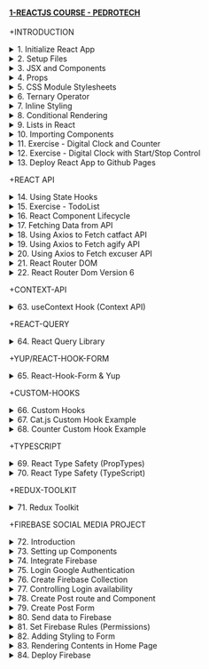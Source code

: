 #### [1-REACTJS COURSE - PEDROTECH](/courses/react/1.md)

+INTRODUCTION

<details>
  <summary>1. Initialize React App</summary>

# Initialize React App

<img width="958" alt="image" src="https://github.com/omeatai/My-Tutorials/assets/32337103/6f8f88e6-8db2-4f86-80f5-01b56246df87">
<img width="958" alt="image" src="https://github.com/omeatai/My-Tutorials/assets/32337103/031d0e5b-3e5c-4493-8da0-89b5ffbf5df3">
<img width="1305" alt="image" src="https://github.com/omeatai/My-Tutorials/assets/32337103/43a68d9f-5584-42f9-a4ce-557b9828bdef">

NPM Version:

```bash
npm -v
```

Node Version:

```bash
node -v
```

Install React App:

```bash
npx create-react-app .
npx create-react-app reactjs-course
npx create-react-app reactjs-course --template typescript
npx create-react-app reactjs-course --template redux
npx create-react-app reactjs-course --template redux-typescript
```

Run React App:

```bash
cd reactjs-course

yarn start
npm start
```

### NXT/reactjs-course/src/index.js:

```js
import React from "react";
import ReactDOM from "react-dom/client";
import "./index.css";
import App from "./App";
import reportWebVitals from "./reportWebVitals";

const root = ReactDOM.createRoot(document.getElementById("root"));
root.render(
  <React.StrictMode>
    <App />
  </React.StrictMode>
);

// If you want to start measuring performance in your app, pass a function
// to log results (for example: reportWebVitals(console.log))
// or send to an analytics endpoint. Learn more: https://bit.ly/CRA-vitals
reportWebVitals();
```

### NXT/reactjs-course/src/App.js:

```js
import logo from "./logo.svg";
import "./App.css";

function App() {
  return (
    <div className="App">
      <header className="App-header">
        <img src={logo} className="App-logo" alt="logo" />
        <p>
          Edit <code>src/App.js</code> and save to reload.
        </p>
        <a
          className="App-link"
          href="https://reactjs.org"
          target="_blank"
          rel="noopener noreferrer"
        >
          Learn React
        </a>
      </header>
    </div>
  );
}

export default App;
```

</details>

<details>
  <summary>2. Setup Files</summary>

# Setup Files

<img width="961" alt="image" src="https://github.com/omeatai/My-Tutorials/assets/32337103/f67aa509-d5ac-4f9b-905a-a9ccac2bfd0c">
<img width="961" alt="image" src="https://github.com/omeatai/My-Tutorials/assets/32337103/5654005a-5d53-4efb-99fe-7f24204ab530">
<img width="1306" alt="image" src="https://github.com/omeatai/My-Tutorials/assets/32337103/18240a58-3a81-4697-9e3b-6caed98aa9b8">

Index.js:

```Javascript
import React from 'react';
import ReactDOM from 'react-dom/client';
import App from './App';

const root = ReactDOM.createRoot(document.getElementById('root'));
root.render(
  <React.StrictMode>
    <App />
  </React.StrictMode>
);
```

App.js:

```Javascript
import './App.css';

function App() {
  return (
    <div className="App">
      <h1>Home</h1>
    </div>
  );
}

export default App;
```

</details>

<details>
  <summary>3. JSX and Components</summary>

# JSX and Components

<img width="962" alt="image" src="https://github.com/omeatai/My-Tutorials/assets/32337103/4d4f7bff-b582-4e47-af18-c3889c593d73">
<img width="962" alt="image" src="https://github.com/omeatai/My-Tutorials/assets/32337103/98fe735f-fa08-4157-a202-21a07ff15a65">
<img width="1307" alt="image" src="https://github.com/omeatai/My-Tutorials/assets/32337103/f383e2e4-4bd2-43fb-b838-215bbb67f3b5">

### NXT/reactjs-course/src/App.js:

```Javascript
import "./App.css";
import User from "./components/User";

function App() {
  return (
    <div className="App">
      <h1>Home</h1>
      <User />
      <User />
      <User />
    </div>
  );
}

export default App;
```

### NXT/reactjs-course/src/components/User.jsx:

```js
import React from "react";

export default function User() {
  return (
    <div>
      <h1>Pedro</h1>
      <h2>21</h2>
      <h2>pedro@pedro.com</h2>
    </div>
  );
}
```

</details>

<details>
  <summary>4. Props</summary>

# Props

<img width="960" alt="image" src="https://github.com/omeatai/My-Tutorials/assets/32337103/c29841ab-1afa-45dc-ab0f-652672357be8">
<img width="960" alt="image" src="https://github.com/omeatai/My-Tutorials/assets/32337103/dd01db7d-91e8-41cd-9ed0-264aaa94ebc8">
<img width="1307" alt="image" src="https://github.com/omeatai/My-Tutorials/assets/32337103/a535cf05-5c4c-48b3-b53e-5cab5eac66d8">

### NXT/reactjs-course/src/App.js:

```js
import "./App.css";
import Job from "./components/Job";

function App() {
  return (
    <div className="App">
      <Job salary={90000} position="Senior SDE" company="Amazon" />
      <Job salary={12000} position="Junior SDE" company="Google" />
      <Job salary={10000} position="Project Manager" company="Netflix" />
    </div>
  );
}

export default App;
```

### NXT/reactjs-course/src/components/Job.jsx:

```js
import React from "react";

export default function Job(props) {
  const { salary, position, company } = props;

  return (
    <div>
      <h2> {salary}</h2>
      <h2> {position}</h2>
      <h2> {company}</h2>
    </div>
  );
}
```

</details>

<details>
  <summary>5. CSS Module Stylesheets</summary>

# CSS Module Stylesheets

<img width="960" alt="image" src="https://github.com/omeatai/My-Tutorials/assets/32337103/99b574aa-5d46-4bef-863b-94824726330c">
<img width="960" alt="image" src="https://github.com/omeatai/My-Tutorials/assets/32337103/446d9983-a307-4b6d-9c06-1787becbe2bd">
<img width="1306" alt="image" src="https://github.com/omeatai/My-Tutorials/assets/32337103/da669038-b788-4ac8-81a1-044e25a99620">

### NXT/reactjs-course/src/App.module.css:

```css
.App {
  text-align: center;
}

.name {
  color: red;
}
```

### NXT/reactjs-course/src/App.js:

```js
import styles from "./App.module.css";

function App() {
  return (
    <div className={styles.App}>
      <h1 className={styles.name}> Pedro </h1>
    </div>
  );
}

export default App;
```

</details>

<details>
  <summary>6. Ternary Operator</summary>

# Ternary Operator

<img width="960" alt="image" src="https://github.com/omeatai/My-Tutorials/assets/32337103/6679ed24-0f30-4e27-8344-02275baf8988">
<img width="1306" alt="image" src="https://github.com/omeatai/My-Tutorials/assets/32337103/5dbc12a4-31b2-4f98-9d7c-314fa01aedca">

### NXT/reactjs-course/src/App.js:

```js
import "./App.css";

// const age = 19;

// if(age >= 18) {
//   console.log("IS OVER AGE");
//   } else {
//   console.log("IS UNDER AGE");
// }

// age >= 18 ? console.log("IS OVER AGE") : console.log("IS UNDER AGE");

function App() {
  const age = 19;

  return (
    <div className="App">
      {age >= 18 ? <h1> OVER AGE</h1> : <h1> UNDER AGE</h1>}
    </div>
  );
}

export default App;
```

</details>

<details>
  <summary>7. Inline Styling</summary>

# Inline Styling

<img width="960" alt="image" src="https://github.com/omeatai/My-Tutorials/assets/32337103/6d53384a-1e86-45e7-bb3d-bebfd9411cbb">
<img width="1307" alt="image" src="https://github.com/omeatai/My-Tutorials/assets/32337103/2b432998-1b4a-4085-bef2-c6d7b6fefa43">

### NXT/reactjs-course/src/App.js:

```Javascript
import "./App.css";

function App() {
  const age = 19;
  const isGreen = true;

  return (
    <div className="App">
      {age >= 18 ? <h1> OVER AGE</h1> : <h1> UNDER AGE</h1>}
      <h2 style={{ color: "red", backgroundColor: "black" }}>COLOR 1</h2>
      <h2
        style={{ color: isGreen ? "green" : "red", backgroundColor: "black" }}
      >
        COLOR 2
      </h2>
    </div>
  );
}
export default App;
```

</details>

<details>
  <summary>8. Conditional Rendering</summary>

# Conditional Rendering

<img width="962" alt="image" src="https://github.com/omeatai/My-Tutorials/assets/32337103/309227b2-f59a-47dc-8d95-06d9429c53d6">

![image](https://github.com/omeatai/My-Tutorials/assets/32337103/2c56f89a-f9ce-4310-ad11-05a544facf4d)

### NXT/reactjs-course/src/App.js:

```js
import "./App.css";

function App() {
  const age = 19;
  const isActive = true;

  return (
    <div className="App">
      {age >= 18 ? <h1> OVER AGE</h1> : <h1> UNDER AGE</h1>}
      {isActive &&  <button>Continue Registration</button>}
    </div>
  );
}

export default App;
```

</details>

<details>
  <summary>9. Lists in React</summary>

# Lists in React

<img width="962" alt="image" src="https://github.com/omeatai/My-Tutorials/assets/32337103/165dc6a1-95af-4e24-8f08-19c5f103b6ed">

![image](https://github.com/omeatai/My-Tutorials/assets/32337103/ae6af9ef-340a-4799-abb5-d6a4585ce2c6)
  
### NXT/reactjs-course/src/App.js:

```Javascript
import "./App.css";

function App() {
  const planets = [
    { name: "Mars", isGasPlanet: false },
    { name: "Earth", isGasPlanet: false },
    { name: "Jupiter", isGasPlanet: true },
    { name: "Venus", isGasPlanet: false },
    { name: "Neptune", isGasPlanet: true },
    { name: "Uranus", isGasPlanet: true },
  ];

  return (
    <div className="App">
      <h2>Not Gas Planets:</h2>
      {planets.map(
        (planet, key, arr) => !planet.isGasPlanet && <h1 key={key}> {planet.name} </h1>
      )}
    </div>
  );
}

export default App;
```

</details>

<details>
  <summary>10. Importing Components</summary>

# Importing Components

<img width="962" alt="image" src="https://github.com/omeatai/My-Tutorials/assets/32337103/5ab5ce6a-d05c-4ead-93ef-281f4064b51e">
<img width="962" alt="image" src="https://github.com/omeatai/My-Tutorials/assets/32337103/0c8f63be-b837-4dbf-9fc1-9aa6a63c12e6">

![image](https://github.com/omeatai/My-Tutorials/assets/32337103/3cefa0e9-08a8-48a5-9fb2-a79c11b0769b)

### NXT/reactjs-course/src/App.js:

```Javascript
import "./App.css";
import User from "./components/User";

function App() {
  const users = [
    { name: "Pedro", age: 21 },
    { name: "Jake", age: 25 },
    { name: "Jessica", age: 45 },
  ];

  return (
    <div className="App">
      {users.map((user, key, arr) => {
        return <User name={user.name} age={user.age} />;
      })}
    </div>
  );
}

export default App;
```

### NXT/reactjs-course/src/components/User.jsx:

```Javascript
import React from "react";

export default function User(props) {
  return (
    <div>
      <h2>
        {props.name} - {props.age}
      </h2>
    </div>
  );
}
```

</details>

<details>
  <summary>11. Exercise - Digital Clock and Counter</summary>

# Exercise - Digital Clock and Counter

<img width="962" alt="image" src="https://github.com/omeatai/My-Tutorials/assets/32337103/24f6fa74-c66a-4356-a1e9-e48c59f369d9">

![image](https://github.com/omeatai/My-Tutorials/assets/32337103/1bef88ca-1eec-4f0c-9ba3-7e73aab25aec)

###NXT/reactjs-course/src/App.js:

```Javascript
import "./App.css";
import {useState} from 'react';

function App() {
    const [age, setAge] = useState(0);
    const [time, setTime] = useState('00:00:00 AM');

    setInterval(() => {
      const date = new Date();
      setTime(date.toLocaleTimeString("en-us"));
    }, 1000);

    return (
      <div className="App">
        <h1>Age: {age}</h1>
        <h1 style={{color: "grey"}}>Time: {time}</h1>
        <button onClick={() => setAge(age => age + 1)}>Increase</button>
        <button onClick={() => setAge(age => age - 1)}>Decrease</button>
      </div>
    );
}

export default App;
```

</details>

<details>
  <summary>12. Exercise - Digital Clock with Start/Stop Control </summary>

# Exercise - Digital Clock with Start/Stop Control

<img width="962" alt="image" src="https://github.com/omeatai/My-Tutorials/assets/32337103/e30c01b4-a2ee-4b42-acb7-70c4fd296a00">

![image](https://github.com/omeatai/My-Tutorials/assets/32337103/877dbbb4-2c56-4205-b63f-51b7af43c128)

### NXT/reactjs-course/src/App.js:

```js
import "./App.css";
import { useState, useEffect} from 'react';

function App() {

    const [time, setTime] = useState('00:00:00 AM');
    const [isON, setIsON] = useState(true);

    useEffect(() => {
      if(isON) {
        const interval = setInterval(myTimer, 1000);
        return () => clearInterval(interval);
      }
    }, [isON])

    function myTimer() {
        const date = new Date();
        setTime(date.toLocaleTimeString('en-US'));
    }

    const handleStop = () => {
      console.log('Stopping...');
      setIsON(false);
    }

    const handleStart = () => {
      console.log('Starting...');
      setIsON(true);
    }

    const myStyle = {
      padding: '10px 20px',
      marginRight: '10px',
    }

    return (
      <div className="App">
        <h1>My Digital Clock</h1>
        <h2 style={{fontSize: "3rem", color: "gray"}}>{time}</h2>
        <button onClick={handleStart} style={myStyle }>Start</button>
        <button onClick={handleStop} style={myStyle }>Stop</button>
      </div>
    );
}

export default App;
```

</details>

<details>
  <summary>13. Deploy React App to Github Pages</summary>

# Deploy React App to Github Pages

# Create a new repository on the command line:

```bash
echo "# my-project" >> README.md
git init
git add .
# git add README.md
git commit -m "first commit"
git branch -M main
git remote add origin https://github.com/machadop1487/my-project.git
git push -u origin main
```

# Push an existing repository from the command line:

```bash
git remote add origin https://github.com/machadop1487/my-project.git
git branch -M main
git push -u origin main
```

# Use Access Token to connect to Github -
### Generate a personal access token. This can be done in the application settings of your GitHub account.

```bash
git remote -v
git remote remove origin
git remote add origin https://<your-username>:<token>@github.com/<username>/<repo-name>.git
```

# Install dependencies:

```bash
npm install gh-pages --save-dev

yarn add -D gh-pages
```

# Set homepage in package.json:

```bash
"homepage": "http://<username>.github.io/<repo-name>/"
"homepage": "http://machadop1487.github.io/my-project/"
```

```json
{
  "homepage": "http://omeatai.github.io/Digital-Clock-Project/",
  "name": "digital-clock-project",
  "version": "0.1.0",
  "private": true
}
```

# Add Scripts to package.json:

```bash
"predeploy": "npm run build",
"deploy": "gh-pages -d build",
```

```json
{
  "homepage": "http://omeatai.github.io/Digital-Clock-Project/",
  "name": "digital-clock-project",
  "version": "0.1.0",
  "private": true,
  "dependencies": {
    "@testing-library/jest-dom": "^5.16.5",
    "@testing-library/react": "^13.4.0",
    "@testing-library/user-event": "^13.5.0",
    "react": "^18.2.0",
    "react-dom": "^18.2.0",
    "react-scripts": "5.0.1",
    "web-vitals": "^2.1.4"
  },
  "scripts": {
    "start": "react-scripts start",
    "predeploy": "npm run build",
    "deploy": "gh-pages -d build",
    "build": "react-scripts build",
    "test": "react-scripts test",
    "eject": "react-scripts eject"
  }
}
```

# Make Commit:

```bash
git add .
git commit -m "Deploy to Github Pages"
git push -u origin main

# git push origin main
# git push
```

# Deploy github pages branch:

```bash
npm run deploy
```

```bash
Settings -> Pages -> Source -> Branch (gh-pages) -> /(root) folder
```

```bash
Click on the publish link to see the app.
```

</details>

+REACT API

<details>
  <summary>14. Using State Hooks</summary>

# Using State Hooks

<img width="962" alt="image" src="https://github.com/omeatai/My-Tutorials/assets/32337103/b2aba2fc-935c-4032-9139-4a82ea6b9aec">

![image](https://github.com/omeatai/My-Tutorials/assets/32337103/d4bc06df-028f-46f1-aab1-13a61df7a3fd)

### NXT/reactjs-course/src/App.js:

```js
import "./App.css";
import { useState } from "react";

function App() {
  const [count, setCount] = useState(0);

  const increase = () => {
    setCount((count) => count + 1);
  };
  const decrease = () => {
    setCount((count) => count - 1);
  };
  const setToZero = () => {
    setCount(0);
  };

  return (
    <div className="App">
      <div>
        <button onClick={increase}>Increase</button>
      </div>
      <div>
        <button onClick={decrease}>Decrease</button>
      </div>
      <div>
        <button onClick={setToZero}>Set to Zero</button>
      </div>
      <div>{count}</div>
    </div>
  );
}

export default App;
```

</details>

<details>
  <summary>15. Exercise - TodoList </summary>

# Exercise - TodoList

<img width="992" alt="image" src="https://github.com/omeatai/My-Tutorials/assets/32337103/9f533536-7862-4184-8851-7722acffdd6a">
<img width="992" alt="image" src="https://github.com/omeatai/My-Tutorials/assets/32337103/ee5a8418-f029-4673-8376-2ca1f77543dd">
<img width="1303" alt="image" src="https://github.com/omeatai/My-Tutorials/assets/32337103/3693f27b-a0c5-4381-bad9-b674a090c7f6">

### NXT/reactjs-course/src/App.js:

```js
import "./App.css";
import { useState } from "react";
import Task from "./components/Task";

function App() {
  const [todoList, setTodoList] = useState([]);
  const [newTask, setNewTask] = useState("");

  const handleChange = (event) => {
    setNewTask(event.target.value);
  };

  const addTask = () => {
    const task = {
      id: todoList.length === 0 ? 1 : todoList[todoList.length - 1].id + 1,
      taskName: newTask,
      completed: false,
      pending: false,
    };
    setTodoList(task.taskName !== "" ? [...todoList, task] : todoList);
  };

  const deleteTask = (id) => {
    setTodoList(todoList.filter((task) => task.id !== id));
  };

  const completeTask = (id) => {
    setTodoList(
      todoList.map((task) => {
        if (task.id === id) {
          return { ...task, completed: true, pending: false };
        } else {
          return task;
        }
      })
    );
  };

  const pendingTask = (id) => {
    setTodoList(
      todoList.map((task) => {
        if (task.id === id) {
          return { ...task, completed: false, pending: true };
        } else {
          return task;
        }
      })
    );
  };

  return (
    <div className="App">
      <div className="addTask">
        <input onChange={handleChange} />
        <button onClick={addTask}> Add Task</button>
      </div>
      <div className="list">
        {todoList.map((task) => {
          return (
            <Task
              key={task.id}
              taskName={task.taskName}
              id={task.id}
              completed={task.completed}
              pending={task.pending}
              deleteTask={deleteTask}
              completeTask={completeTask}
              pendingTask={pendingTask}
            />
          );
        })}
      </div>
    </div>
  );
}

export default App;
```

### NXT/reactjs-course/src/components/Task.jsx:

```js
import React from "react";

export default function Task(props) {
  return (
    <div
      className="task"
      style={{
        backgroundColor: props.completed
          ? "green"
          : props.pending
          ? "red"
          : "white",
      }}
    >
      <h1>{props.taskName}</h1>
      <button onClick={() => props.completeTask(props.id)}> Complete </button>
      <button onClick={() => props.pendingTask(props.id)}> Pending </button>
      <button onClick={() => props.deleteTask(props.id)}> X </button>
    </div>
  );
}
```

</details>

<details>
  <summary>16. React Component Lifecycle</summary>

# React Component Lifecycle

<img width="992" alt="image" src="https://github.com/omeatai/My-Tutorials/assets/32337103/a4c04199-4965-4385-b4dd-2a85e6dd33e7">
<img width="992" alt="image" src="https://github.com/omeatai/My-Tutorials/assets/32337103/5e064ee2-456a-4702-a3c9-16cdf9676734">

![image](https://github.com/omeatai/My-Tutorials/assets/32337103/a7603144-6860-4bcb-a0d7-d6bef31b2e2f)

```bash
- mounting
- updating
- unmounting
```

### NXT/reactjs-course/src/App.js:

```Javascript
import "./App.css";
import { useState } from "react";
import { Text } from "./Text";

function App() {
  const [showText, setShowText] = useState(false);

  return (
    <div className="App">
      <button
        onClick={() => {
          setShowText(!showText);
        }}
      >
        Show Text
      </button>

      {showText && <Text />}
    </div>
  );
}

export default App;
```

### NXT/reactjs-course/src/components/Text.jsx:

```Javascript
import React from "react";
import { useState, useEffect } from "react";

export const Text = () => {
  const [text, setText] = useState("");

  useEffect(() => {
    console.log("COMPONENT MOUNTED");

    return () => {
      console.log("COMPONENT UNMOUNTED");
    };
  }, []);

  return (
    <div>
      <input
        onChange={(event) => {
          setText(event.target.value);
        }}
      />

      <h1> {text}</h1>
    </div>
  );
};
```

</details>

<details>
  <summary>17. Fetching Data from API</summary>

# Fetching Data from API  

<img width="992" alt="image" src="https://github.com/omeatai/My-Tutorials/assets/32337103/ad337952-9f97-4a3c-9b15-f47760676a83">

![image](https://github.com/omeatai/My-Tutorials/assets/32337103/34d57def-d67b-49df-a977-8dc4728af3d6)

### NXT/reactjs-course/src/App.js:

```Javascript
import "./App.css";
import { useEffect, useState } from "react";

function App() {

  const [fact, setFact] = useState("");

  useEffect(() => {
    handleNewFact();
  }, []);

  const handleNewFact = () => {
    fetch("https://catfact.ninja/fact")
      .then((res) => res.json())
      .then((data) => {
        console.log(data);
        setFact(data.fact);
      });
  };

  return (
    <div className="App">
      <button onClick={handleNewFact}>Generate Cat Fact</button>
      <p>{fact}</p>
    </div>
  );
}

export default App;
```

</details>

<details>
  <summary>18. Using Axios to Fetch catfact API</summary>

# Using Axios to Fetch catfact API

<img width="992" alt="image" src="https://github.com/omeatai/My-Tutorials/assets/32337103/ae18551d-03fc-4529-82ef-7f88d9518545">

![image](https://github.com/omeatai/My-Tutorials/assets/32337103/00987b19-0fe4-4571-9daf-875319c68ccf)

# Install Axios:

```bash
yarn add axios
npm install axios
```

### NXT/reactjs-course/src/App.js:

```js
import "./App.css";
import { useEffect, useState } from "react";
import Axios from "axios";

function App() {
  const [fact, setFact] = useState("");

  useEffect(() => {
    handleNewFact();
  }, []);

  const handleNewFact = () => {
    Axios.get("https://catfact.ninja/fact")
      .then((res) => {
        setFact(res.data.fact);
        console.log(res.data.fact);
      })
      .catch((err) => {
        console.log(err);
      });
  };

  return (
    <div className="App">
      <button onClick={handleNewFact}>Generate Cat Fact</button>
      <p>{fact}</p>
    </div>
  );
}

export default App;
```

</details>

<details>
  <summary>19. Using Axios to Fetch agify API</summary>

# Using Axios to Fetch agify API

### NXT/reactjs-course/src/App.js:

With https://api.agify.io?name= 

```js
import "./App.css";
import { useState } from "react";
import Axios from "axios";

function App() {
  const [person, setPerson] = useState({name: "", age: ""});
  const [show, setShow] = useState(false);

  const fetchData = () => {
    if(person?.name){
      Axios.get(`https://api.agify.io?name=${person?.name}`)
      .then((res) => {
        setPerson(res.data);
        console.log(res.data);
        setShow(true);
      })
      .catch((err) => {
        console.log(err);
      });
    }

  };

  const handleChange = (e) => {
    setPerson({ ...person, name: e.target.value });
    setShow(false);
  };

  return (
    <div className="App">
      <br/>
      <input onChange={handleChange} type="text" placeholder="Charles..." value={person?.name} />
      <br/>
      <button onClick={fetchData}>Generate Age</button>
      <p>{person?.name || "Charles"} is {show ? person?.age : "___"} years old.</p>
    </div>
  );
}

export default App;
```

</details>

<details>
  <summary>20. Using Axios to Fetch excuser API</summary>

# Using Axios to Fetch excuser API

<img width="992" alt="image" src="https://github.com/omeatai/My-Tutorials/assets/32337103/c924ef4c-78eb-4bfa-bb59-deb8d6ae7c2d">

![image](https://github.com/omeatai/My-Tutorials/assets/32337103/6bf267e6-4de6-4597-9f0a-54ee55f8d2df)

### NXT/reactjs-course/src/App.js:

With https://excuser-three.vercel.app/v1/excuse

```js
import "./App.css";
import Axios from "axios";
import { useState } from "react";

function App() {
  const [generatedExcuse, setGeneratedExcuse] = useState("");

  const fetchExcuse = (excuse) => {
    Axios.get(`https://excuser-three.vercel.app/v1/excuse/${excuse}`).then(
      (res) => {
        setGeneratedExcuse(res.data[0].excuse);
      }
    );
  };

  return (
    <div className="App">
      <h1> Generate An Excuse </h1>
      <button onClick={() => fetchExcuse("party")}> Party</button>
      <button onClick={() => fetchExcuse("family")}> Family</button>
      <button onClick={() => fetchExcuse("office")}> Office </button>

      <p> {generatedExcuse} </p>
    </div>
  );
}

export default App;
```

</details>

<details>
  <summary>21. React Router DOM</summary>

# React Router DOM

<img width="992" alt="image" src="https://github.com/omeatai/My-Tutorials/assets/32337103/188bd9ed-0948-491a-8acb-4100a0c2943b">
<img width="992" alt="image" src="https://github.com/omeatai/My-Tutorials/assets/32337103/4722da27-8776-4776-9094-137dc6510f99">
<img width="992" alt="image" src="https://github.com/omeatai/My-Tutorials/assets/32337103/c7dd42be-c1b4-4279-b424-9eb242b4bc5e">
<img width="992" alt="image" src="https://github.com/omeatai/My-Tutorials/assets/32337103/f0efd9e9-39d9-45a0-9fcd-9d52f50a4d9e">
<img width="992" alt="image" src="https://github.com/omeatai/My-Tutorials/assets/32337103/431aae6d-f1d9-4e3b-95aa-c1c3b63e9325">

![image](https://github.com/omeatai/My-Tutorials/assets/32337103/92d23736-2a86-4f7d-9ad8-9da62f20e0fb)

# Install React Router DOM

```bash
yarn add react-router-dom
npm install react-router-dom
```

### NXT/reactjs-course/src/App.js:

```Javascript
import "./App.css";
import { BrowserRouter as Router, Routes, Route } from "react-router-dom";
import { Home } from "./components/Home";
import { Menu } from "./components/Menu";
import { Contact } from "./components/Contact";
import { Navbar } from "./components/Navbar";

function App() {
  return (
    <div className="App">
      <Router>
        <Navbar />
        <Routes>
          <Route path="/" element={<Home />} />
          <Route path="/menu" element={<Menu />} />
          <Route path="/contact" element={<Contact />} />
          <Route path="*" element={<h1> PAGE NOT FOUND</h1>} />
        </Routes>
      </Router>
    </div>
  );
}

export default App;
```

### NXT/reactjs-course/src/components/Navbar.jsx:

```js
import { Link } from "react-router-dom";

export const Navbar = () => {
  return (
    <div>
      <Link to="/"> Home </Link>
      <Link to="/menu"> Menu </Link>
      <Link to="/contact"> Contact </Link>
    </div>
  );
};
```

### NXT/reactjs-course/src/components/Home.jsx:

```Javascript
export const Home = () => {
    return <h1> THIS IS THE HOME PAGE</h1>;
  };
```

### NXT/reactjs-course/src/components/Menu.jsx:

```Javascript
export const Menu = () => {
    return <h1> THIS IS THE MENU PAGE</h1>;
  };
```

### NXT/reactjs-course/src/components/Contact.jsx:

```Javascript
export const Contact = () => {
    return <h1> THIS IS THE CONTACT PAGE</h1>;
  };
```

</details>

<details>
  <summary>22. React Router Dom Version 6</summary>

Install React Router Dom Version 6:

```bash
npm install react-router-dom@6

yarn add react-router-dom@6
```

App.js:

```Javascript
import "./App.css";
import { BrowserRouter as Router, Routes, Route, Link } from "react-router-dom";
import Home from "./pages/Home";
import About from "./pages/About";
import Profile from "./pages/Profile";
import ErrorPage from "./pages/ErrorPage";

function App() {
  return (
    <Router>
      <nav>
        <Link to="/"> Home </Link>
        <Link to="/about"> About </Link>
        <Link to="/profile"> Profile </Link>
      </nav>
      <Routes>
        <Route path="/" element={<Home />} />
        <Route path="/about" element={<About />} />
        <Route path="/profile/" element={<Profile />} />
        <Route path="/profile/:username" element={<Profile />} />
        <Route path="*" element={<ErrorPage />} />
      </Routes>
      <div> Foooter </div>
    </Router>
  );
}

export default App;
```

Home.js:

```Javascript
import React from "react";

function Home() {
  return <div> THIS IS THE HOME PAGE</div>;
}

export default Home;
```

About.js:

```Javascript
import React from "react";

function About() {
  return <div>THIS IS THE ABOUT PAGE</div>;
}

export default About;
```

Profile.js:

```Javascript
import React from "react";
import { useNavigate, useParams } from "react-router-dom";

function Profile() {
  let navigate = useNavigate();
  let { username } = useParams();
  return (
    <div>
      THIS IS THE PROFILE PAGE FOR {username || "Admin"}!
      <button
        onClick={() => {
          navigate("/about");
        }}
      >
        {" "}
        Change to about page
      </button>
    </div>
  );
}

export default Profile;
```

</details>

+CONTEXT-API

<details>
  <summary>63. useContext Hook (Context API)</summary>

App.js:

```Javascript
import "./App.css";
import { BrowserRouter as Router, Routes, Route } from "react-router-dom";
import { Home } from "./pages/Home";
import { Profile } from "./pages/Profile";
import { Contact } from "./pages/Contact";
import { Navbar } from "./Navbar";
import {useState, createContext } from "react";

export const AppContext = createContext();

function App() {
  const [username, setUsername] = useState("Pedro");

  return (
    <div className="App">
      <AppContext.Provider value={{username, setUsername}}>
      <Router>
        <Navbar />
        <Routes>
          <Route path="/" element={<Home username={username}/>} />
          <Route path="/profile" element={<Profile username={username} setUsername={setUsername}/>} />
          <Route path="/contact" element={<Contact username={username} />} />
          <Route path="*" element={<h1> PAGE NOT FOUND</h1>} />
        </Routes>
      </Router>
      </AppContext.Provider>
    </div>
  );
}

export default App;

```

Home.js:

```Javascript
import { useContext } from 'react';
import { AppContext } from '../App';

export const Home = () => {
  const { username } = useContext(AppContext);
  return <h1> THIS IS THE HOME PAGE for {username}.</h1>;
};
```

Profile.js:

```Javascript
import { ChangeProfile } from "./changeProfile";
import { useContext } from 'react';
import { AppContext } from '../App';

export const Profile = (props) => {
  const { username } = useContext(AppContext);

  return (
    <div>
      PROFILE, user is: {username}
      <ChangeProfile />
    </div>
  );
};
```

ChangeProfile.js:

```Javascript
import { useState } from "react";
import { useContext } from 'react';
import { AppContext } from '../App';

export const ChangeProfile = (props) => {
    const [newUsername, setNewUsername] = useState("");
    const { setUsername } = useContext(AppContext);

    return (
        <div>
            <input
                onChange={(event) => {
                    setNewUsername(event.target.value);
                }}
            />
            <button onClick={()=>{setUsername(newUsername)}}> Change Username</button>
        </div>
    );
};

```

</details>

+REACT-QUERY

<details>
  <summary>64. React Query Library</summary>

Install React Query:

```bash
npm install @tanstack/react-query
```

Install Axios:

```bash
npm install axios
```

App.js:

```Javascript
import "./App.css";
import { BrowserRouter as Router, Routes, Route } from "react-router-dom";
import { Home } from "./pages/Home";
import { Profile } from "./pages/Profile";
import { Contact } from "./pages/Contact";
import { Navbar } from "./Navbar";
import {useState, createContext } from "react";
import { QueryClient, QueryClientProvider } from "@tanstack/react-query";

export const AppContext = createContext();

function App() {
  const [username, setUsername] = useState("Pedro");
  const [newUsername, setNewUsername] = useState("");
  const client = new QueryClient({
    defaultOptions: {
      queries: {
        refetchOnWindowFocus: true,
      },
    },
  });

  return (
    <div className="App">
      <QueryClientProvider client={client}>
      <AppContext.Provider value={{username, setUsername, newUsername, setNewUsername}}>
      <Router>
        <Navbar />
        <Routes>
          <Route path="/" element={<Home username={username}/>} />
          <Route path="/profile" element={<Profile username={username} setUsername={setUsername}/>} />
          <Route path="/contact" element={<Contact username={username} />} />
          <Route path="*" element={<h1> PAGE NOT FOUND</h1>} />
        </Routes>
      </Router>
      </AppContext.Provider>
      </QueryClientProvider>
    </div>
  );
}

export default App;

```

Home.js:

```Javascript
import { useContext } from 'react';
import { AppContext } from '../App';
import { useQuery } from '@tanstack/react-query';
import Axios from 'axios';

export const Home = () => {
  const { username } = useContext(AppContext);
  const { data: catData, isLoading, isError, error, refetch } = useQuery(["cat"], () => {
    return Axios.get("https://catfact.ninja/fact").then((res) => res.data);
      //.catch((err) => console.log(`There was an error: ${err}`));
  });

  return (
    <section className="home">
      <h1> THIS IS THE HOME PAGE for {username}.</h1>
      <h2>Quote:</h2>
      <p>{ isLoading && "Loading..."}{ isError ? error.message : catData?.fact }</p>
      <button onClick={() => refetch()}>Update Data</button>
    </section>
    );
};
```

</details>

+YUP/REACT-HOOK-FORM

<details>
  <summary>65. React-Hook-Form & Yup</summary>

Install React-Hook-Form and Yup:

```bash
npm install react-hook-form yup
```

Install @hookform/resolvers:

```bash
npm install @hookform/resolvers
```

App.js:

```Javascript
import "./App.css";
import { Form } from "./pages/Form";

function App() {
  return (
    <div className="App">
      <Form />
    </div>
  );
}

export default App;

```

Form.js:

```Javascript
import { useForm } from "react-hook-form";
import { yupResolver } from "@hookform/resolvers/yup";
import * as yup from "yup";

export const Form = () => {
    const schema = yup.object().shape({
        fullName: yup.string().required("Your Full Name is Required!"),
        email: yup.string().email().required(),
        age: yup.number().positive().integer().min(18).required(),
        password: yup.string().min(4).max(20).required(),
        confirmPassword: yup
            .string()
            .oneOf([yup.ref("password"), null], "Passwords Don't Match")
            .required(),
    });

    const {register, handleSubmit, formState: { errors }, } = useForm({
        resolver: yupResolver(schema),
    });

    const onSubmit = (data) => {
        console.log(data);
    };

    return (
        <form onSubmit={handleSubmit(onSubmit)}>
            <input type="text" placeholder="Full Name..." {...register("fullName")} />
            <p>{errors.fullName?.message}</p>
            <input type="text" placeholder="Email..." {...register("email")} />
            <p>{errors.email?.message}</p>
            <input type="number" placeholder="Age..." {...register("age")} />
            <p>{errors.age?.message}</p>
            <input
                type="password"
                placeholder="Password..."
                {...register("password")}
            />
            <p>{errors.password?.message}</p>
            <input
                type="password"
                placeholder="Confirm Password..."
                {...register("confirmPassword")}
            />
            <p>{errors.confirmPassword?.message}</p>
            <input type="submit" />
        </form>
    );
};

```

</details>

+CUSTOM-HOOKS

<details>
  <summary>66. Custom Hooks</summary>

App.js:

```Javascript
import "./App.css";
import { useToggle } from "./useToggle";

function App() {
  const [isVisible, toggle] = useToggle();
  const [isVisible2, toggle2] = useToggle();

  return (
    <div className="App">
      <button onClick={toggle}>{isVisible ? "Hide" : "Show"}</button>
      {isVisible && <h1> Hidden text</h1>}

      <button onClick={toggle2}>{isVisible2 ? "Hide" : "Show"}</button>
      {isVisible2 && <h1> Hidden text</h1>}
    </div>
  );
}

export default App;
```

useToggle.js:

```Javascript
import { useState } from "react";

export const useToggle = (initialVal = false) => {
    const [state, setState] = useState(initialVal);

    const toggle= () => {
        setState((prev) => !prev);
    };
    return [state, toggle];
};

```

</details>

<details>
  <summary>67. Cat.js Custom Hook Example</summary>

App.js:

```Javascript
import "./App.css";
import { Cat } from "./pages/Cat";
import { QueryClient, QueryClientProvider } from "@tanstack/react-query";

function App() {
  const client = new QueryClient({
    defaultOptions: {
      queries: {
        refetchOnWindowFocus: true,
      },
    },
  });

  return (
    <div className="App">
      <QueryClientProvider client={client}>
        <Cat />
      </QueryClientProvider>
    </div>
  );
}
export default App;
```

Cat.js:

```Javascript
import useGetCat from "../useGetCat";

export const Cat = () => {
    const { data: catData, refetchData: refresh, isCatLoading } = useGetCat();

    if(isCatLoading) {
        return <h1>Loading...</h1>
    }

    return (
        <div>
            <h1> {isCatLoading ? "Loading..." : catData?.fact}</h1>
            <button onClick={refresh}>Refresh</button>
        </div>

    );
};
```

useGetCat.js:

```Javascript
import { useQuery } from "@tanstack/react-query";
import Axios from "axios";

const useGetCat = () => {
    const { data, refetch, isLoading: isCatLoading } = useQuery(["cat"] , async () => {
        return Axios.get("https://catfact.ninja/fact").then((res) => res.data);
    });

    const refetchData = () => {
        console.log("DATA REFRESHED");
        refetch();
    };

    return { data, refetchData, isCatLoading };
};

export default useGetCat;
```

</details>

<details>
  <summary>68. Counter Custom Hook Example</summary>

COUNTER Example:

App.js:

```Javascript
import "./App.css";
import { Counter } from "./pages/Counter";
import { QueryClient, QueryClientProvider } from "@tanstack/react-query";

function App() {
  const client = new QueryClient({
    defaultOptions: {
      queries: {
        refetchOnWindowFocus: true,
      },
    },
  });

  return (
    <div className="App">
      <QueryClientProvider client={client}>
        <Counter />
      </QueryClientProvider>
    </div>
  );
}
export default App;
```

Counter.js:

```Javascript
import { useCounter } from './useCounter';

export const Counter = () => {
    const {state: count, increment, decrement, reset} = useCounter();

    return (
        <div>
            <h1>{count}</h1>
            <button onClick={increment}>Increment</button>
            <button onClick={reset}>Reset</button>
            <button onClick={decrement}>Decrement</button>
        </div>
    );
}
```

useCounter.js:

```Javascript
import { useState } from 'react';

export const useCounter = (initialCount = 0) => {

    const [state, setState] = useState(initialCount);

    const increment = () => {
        setState(state + 1);
    };

    const decrement = () => {
        setState(state - 1);
    };

    const reset = () => {
        setState(0);
    };

    return {state, increment, decrement, reset};

}
```

</details>

+TYPESCRIPT

<details>
  <summary>69. React Type Safety (PropTypes)</summary>

Install PropTypes:

```bash
npm install prop-types
```

App.js:

```Javascript
import "./App.css";
import { Person } from "./pages/Person";

function App() {
  return (
    <div className="App">
      <Person
        name="Pedro"
        email="pedro@gmail.com"
        age={21}
        isMarried={true}
        friends={["jessica", "jake", "jerry", "jasmine"]}
      />
    </div>
  );
}

export default App;
```

Person.js:

```Javascript
import PropTypes from "prop-types";

export const Person = (props) => {
    return (
        <div>
            <h1>Name: {props.name}</h1>
            <h1>Email: {props.email}</h1>
            <h1>Age: {props.age}</h1>
            <h1>This person {props.isMarried ? "is" : "is not"} MARRIED</h1>
            <h1>Friends:</h1>
            <ol>
            {props.friends.map((friend, index) => (
                <li key={index}>{`${friend.charAt(0).toUpperCase()}${friend.slice(1)}`}</li>
            ))}
            </ol>
        </div>
    );
};

Person.propTypes = {
    name: PropTypes.string.isRequired,
    email: PropTypes.string.isRequired,
    age: PropTypes.number.isRequired,
    isMarried: PropTypes.bool.isRequired,
    friends: PropTypes.arrayOf(PropTypes.string).isRequired,
};

export default Person;

```

</details>

<details>
  <summary>70. React Type Safety (TypeScript)</summary>

Install TypeScript App:

```bash
npx create-react-app . --template typescript
```

App.tsx:

```typescript
import { Person, Country } from "./Person";

function App() {
  return (
    <div className="App">
      <Person
        name="Pedro"
        email="pedro@gmail.com"
        age={21}
        isMarried={true}
        friends={["jessica", "jake", "jerry", "jasmine"]}
        country={Country.Nigeria}
      />
    </div>
  );
}

export default App;
```

Person.tsx:

```typescript
import { useState } from "react";

interface Props {
  name: string;
  email: string;
  age: number;
  isMarried: boolean;
  friends: string[];
  country: string;
}

export enum Country {
  Brazil = "Brazil",
  Nigeria = "Nigeria",
  USA = "USA",
}

export const Person = (props: Props) => {
  const firstName: string = "Dave";
  const [name, setName] = useState<string>("Adam");
  const getAge = (name: string): number => {
    return props.age;
  };

  return (
    <div>
      <h1>Name: {props.name}</h1>
      <h1>Email: {props.email}</h1>
      <h1>Age: {props.age}</h1>
      <h1>This person {props.isMarried ? "is" : "is not"} MARRIED</h1>
      <h1>{firstName}</h1>
      <h1>{name}</h1>
      <h1>{typeof String(getAge(props.name))}</h1>
      <h1>Friends:</h1>
      <ol>
        {props.friends.map((friend: string, index: number) => (
          <li key={index}>{`${friend.charAt(0).toUpperCase()}${friend.slice(
            1
          )}`}</li>
        ))}
      </ol>
      <h1>Country: {props.country}</h1>
    </div>
  );
};

export default Person;
```

</details>

+REDUX-TOOLKIT

<details>
  <summary>71. Redux Toolkit</summary>

Install Redux Toolkit Packages:

```bash
npm install @reduxjs/toolkit react-redux
```

App.tsx:

```typescript
import { BrowserRouter as Router, Routes, Route, Link } from "react-router-dom";
import { Home } from "./pages/Home";
import { Contact } from "./pages/Contact";
import { Login } from "./pages/Login";
import { Provider } from "react-redux";
import { store } from "./store";

function App() {
  return (
    <div className="App">
      <Provider store={store}>
        <Router>
          <Link to="/">Home</Link>
          <Link to="/login">Login</Link>
          <Link to="/contact">Contact</Link>
          <Routes>
            <Route path="/" element={<Home />} />
            <Route path="/login" element={<Login />} />
            <Route path="/contact" element={<Contact />} />
          </Routes>
        </Router>
      </Provider>
    </div>
  );
}

export default App;
```

store.ts:

```typescript
import { configureStore, createSlice, PayloadAction } from "@reduxjs/toolkit";

interface UserStateValue {
  username: string;
}

interface UserState {
  value: UserStateValue;
}

const initialState = { value: { username: "" } } as UserState;
const userSlice = createSlice({
  name: "user",
  initialState,
  reducers: {
    login: (state: UserState, action: PayloadAction<UserStateValue>) => {
      state.value = action.payload;
    },
    logout: (state: UserState) => {
      state.value = initialState.value;
    },
  },
});

export const { login, logout } = userSlice.actions;

export const store = configureStore({
  reducer: {
    user: userSlice.reducer,
  },
});
```

Login.tsx:

```typescript
import React, { useState } from "react";
import { login, logout } from "../store";
import { useDispatch, useSelector } from "react-redux";

export const Login = () => {
  const [newUsername, setNewUsername] = useState<string>("");
  const dispatch = useDispatch();
  const username = useSelector((state: any) => state.user.value.username);

  return (
    <div>
      <h1>Login</h1>
      <h2>Username: {username}</h2>
      <input
        onChange={(e: React.ChangeEvent<HTMLInputElement>) =>
          setNewUsername(e.target.value)
        }
        type="text"
        placeholder="username"
      />
      <button onClick={() => dispatch(login({ username: newUsername }))}>
        Submit Login
      </button>
      <button onClick={() => dispatch(logout())}>Logout</button>
    </div>
  );
};
```

Home.tsx:

```typescript
import { useDispatch, useSelector } from "react-redux";

export const Home = () => {
  const username = useSelector((state: any) => state.user.value.username);

  return (
    <div>
      <h1>Home</h1>
      <h2>Username: {username}</h2>
    </div>
  );
};
```

Contact.tsx:

```typescript
export const Contact = () => {
  return <h1>Contact</h1>;
};
```

</details>

+FIREBASE SOCIAL MEDIA PROJECT

<details>
  <summary>72. Introduction</summary>

Create React Project:

```bash
npx create-react-app . --template typescript
```

Run Project:

```bash
npm start
```

index.tsx:

```typescript
import React from "react";
import ReactDOM from "react-dom/client";
import App from "./App";

const root = ReactDOM.createRoot(
  document.getElementById("root") as HTMLElement
);
root.render(
  <React.StrictMode>
    <App />
  </React.StrictMode>
);
```

App.tsx:

```typescript
import React from "react";
import "./App.css";

function App() {
  return (
    <div className="App">
      <h1>React App</h1>
    </div>
  );
}

export default App;
```

</details>

<details>
  <summary>73. Setting up Components</summary>

Install React Router DOM

```bash
npm install react-router-dom
```

App.tsx:

```typescript
import React from "react";
import "./App.css";
import { Main } from "./pages/Main";
import { Login } from "./pages/Login";
import { Navbar } from "./components/Navbar";
import { BrowserRouter as Router, Routes, Route } from "react-router-dom";

function App() {
  return (
    <div className="App">
      <Router>
        <Navbar />
        <Routes>
          <Route path="/" element={<Main />} />
          <Route path="/login" element={<Login />} />
        </Routes>
      </Router>
    </div>
  );
}

export default App;
```

Navbar.tsx:

```typescript
import { Link } from "react-router-dom";

export const Navbar = () => {
  return (
    <nav>
      <Link to="/">Home</Link>
      <Link to="/login">Login</Link>
    </nav>
  );
};
```

Main.tsx:

```ts
export const Main = () => {
  return <h1>Home Page</h1>;
};
```

Login.tsx:

```ts
export const Login = () => {
  return <h1> Login Page</h1>;
};
```

</details>

<details>
  <summary>74. Integrate Firebase</summary>

Install Firebase:

```bash
npm install firebase
```

config.ts:

```ts
// Import the functions you need from the SDKs you need
import { initializeApp } from "firebase/app";
import { getAuth, GoogleAuthProvider } from "firebase/auth";
// TODO: Add SDKs for Firebase products that you want to use
// https://firebase.google.com/docs/web/setup#available-libraries

// Your web app's Firebase configuration
const firebaseConfig = {
  apiKey: "AIzaSyDdFw8SFSfGwmm3S5CBX5nFi7KMxd8GyyQ",
  authDomain: "pedro-app-8bd3b.firebaseapp.com",
  projectId: "pedro-app-8bd3b",
  storageBucket: "pedro-app-8bd3b.appspot.com",
  messagingSenderId: "679821378683",
  appId: "1:679821378683:web:54f00cc4f7433907150ede",
};

// Initialize Firebase
const app = initializeApp(firebaseConfig);

export const auth = getAuth(app);
export const provider = new GoogleAuthProvider();
```

</details>

<details>
  <summary>75. Login Google Authentication</summary>

```bs
npm install react-firebase-hooks
```

Login.tsx:

```tsx
import { auth, provider } from "../config/firebase";
import { signInWithPopup } from "firebase/auth";
import { useNavigate } from "react-router-dom";

export const Login = () => {
  const navigate = useNavigate();

  const signInWithGoogle = async () => {
    const result = await signInWithPopup(auth, provider);
    if (result) {
      navigate("/");
    }
  };

  return (
    <div>
      <h1> Login Page</h1>
      <p>Sign In With Google To Continue</p>
      <button onClick={signInWithGoogle}>Sign In With Google</button>
    </div>
  );
};
```

Navbar.tsx:

```tsx
import { Link } from "react-router-dom";
import { auth } from "../config/firebase";
import { useAuthState } from "react-firebase-hooks/auth";
import { signOut } from "firebase/auth";

export const Navbar = () => {
  const [user, loading, error] = useAuthState(auth);

  const signUserOut = async () => {
    await signOut(auth);
  };

  return (
    <nav className="navbar">
      <div className="links">
        <Link to="/">Home</Link>
        <Link to="/login">Login</Link>
      </div>
      <div className="user">
        {user ? (
          <>
            <p>{user?.displayName}</p>
            <img
              src={user?.photoURL || ""}
              alt="photoURL"
              width="20"
              height="20"
            />
            <button onClick={signUserOut}> Log Out</button>
          </>
        ) : null}
      </div>
    </nav>
  );
};
```

App.css:

```css
.App {
  text-align: center;
}

body {
  margin: 0;
  padding: 0;
  font-family: Arial, Helvetica, sans-serif;
}

.navbar {
  width: 100%;
  height: 80px;
  background-color: slateblue;
  display: flex;
  align-items: center;
  justify-content: flex-end;
}

.navbar .links {
  text-align: center;
  margin-right: 50px;
}

.links a {
  color: white;
  text-decoration: none;
  border-bottom: 3px solid white;
  padding-bottom: 2px;
  margin: 10px;
}

.navbar .user {
  display: flex;
  justify-content: center;
  align-items: center;
  margin-right: 50px;
}

.user p {
  font-size: 15px;
  margin-right: 10px;
  color: white;
}

.user img {
  font-size: 15px;
  border-radius: 50%;
}
```

</details>

<details>
  <summary>76. Create Firebase Collection</summary>

```bs
Firebase -> Build -> Firestore Database -> Collection -> "Posts"
```

```bs
description -> "Hello, people." -> (string)
id -> "pedrotech01" -> (string)
title -> "the first post" -> (string)
username -> "PedroTech" -> (string)
```

</details>

<details>
  <summary>77. Controlling Login availability</summary>

Navbar.tsx:

```tsx
import { Link } from "react-router-dom";
import { auth } from "../config/firebase";
import { useAuthState } from "react-firebase-hooks/auth";
import { signOut } from "firebase/auth";

export const Navbar = () => {
  const [user, loading, error] = useAuthState(auth);

  const signUserOut = async () => {
    await signOut(auth);
  };

  return (
    <nav className="navbar">
      <div className="links">
        <Link to="/">Home</Link>
        {!user ? (
          <Link to="/login">Login</Link>
        ) : (
          <Link to="/createpost">Create Post</Link>
        )}
      </div>
      <div className="user">
        {user ? (
          <>
            <p>{user?.displayName}</p>
            <img src={user?.photoURL || ""} alt="" width="20" height="20" />
            <button onClick={signUserOut}> Log Out</button>
          </>
        ) : null}
      </div>
    </nav>
  );
};
```

</details>

<details>
  <summary>78. Create Post route and Component</summary>

App.tsx:

```tsx
import React from "react";
import "./App.css";
import { Main } from "./pages/Main";
import { Login } from "./pages/Login";
import { CreatePost } from "./pages/createpost/CreatePost";
import { Navbar } from "./components/Navbar";
import { BrowserRouter as Router, Routes, Route } from "react-router-dom";

function App() {
  return (
    <div className="App">
      <Router>
        <Navbar />
        <Routes>
          <Route path="/" element={<Main />} />
          <Route path="/login" element={<Login />} />
          <Route path="/createpost" element={<CreatePost />} />
        </Routes>
      </Router>
    </div>
  );
}

export default App;
```

CreatePost.tsx:

```tsx
export const CreatePost = () => {
  return <div>Create Post</div>;
};
```

</details>

<details>
  <summary>79. Create Post Form</summary>

```bs
npm install react-hook-form yup @hookform/resolvers
```

CreatePost.tsx:

```tsx
import { CreateForm } from "./CreateForm";

export const CreatePost = () => {
  return (
    <div>
      <h1>Create Post</h1>
      <CreateForm />
    </div>
  );
};
```

CreateForm.tsx:

```tsx
import { useForm } from "react-hook-form";
import * as yup from "yup";
import { yupResolver } from "@hookform/resolvers/yup";

export const CreateForm = () => {
  interface CreateFormData {
    title: string;
    description: string;
  }

  const schema = yup.object().shape({
    title: yup.string().required("You must add a Title."),
    description: yup.string().required("You must add a Description."),
  });

  const {
    register,
    handleSubmit,
    formState: { errors },
  } = useForm<CreateFormData>({
    resolver: yupResolver(schema),
  });

  const onCreatePost = (data: CreateFormData) => {
    console.log(data);
  };

  return (
    <form onSubmit={handleSubmit(onCreatePost)}>
      <input placeholder="Title..." {...register("title")} />
      <p style={{ color: "red" }}>{errors.title?.message}</p>
      <textarea placeholder="Description..." {...register("description")} />
      <p style={{ color: "red" }}>{errors.description?.message}</p>
      <input type="submit" />
    </form>
  );
};
```

</details>

<details>
  <summary>80. Send data to Firebase</summary>

config/firebase.ts:

```tsx
// Import the functions you need from the SDKs you need
import { initializeApp } from "firebase/app";
import { getAuth, GoogleAuthProvider } from "firebase/auth";
import { getFirestore } from "firebase/firestore";
// TODO: Add SDKs for Firebase products that you want to use
// https://firebase.google.com/docs/web/setup#available-libraries

// Your web app's Firebase configuration
const firebaseConfig = {
  apiKey: "AIzaSyDdFw8SFSfGwmm3S5CBX5nFi7KMxd8GyyQ",
  authDomain: "pedro-app-8bd3b.firebaseapp.com",
  projectId: "pedro-app-8bd3b",
  storageBucket: "pedro-app-8bd3b.appspot.com",
  messagingSenderId: "679821378683",
  appId: "1:679821378683:web:54f00cc4f7433907150ede",
};

// Initialize Firebase
const app = initializeApp(firebaseConfig);

export const auth = getAuth(app);
export const provider = new GoogleAuthProvider();
export const db = getFirestore(app);
```

CreateForm.tsx:

```tsx
import { useForm } from "react-hook-form";
import * as yup from "yup";
import { yupResolver } from "@hookform/resolvers/yup";
import { addDoc, collection } from "firebase/firestore";
import { auth, db } from "../../config/firebase";
import { useAuthState } from "react-firebase-hooks/auth";
import { useNavigate } from "react-router-dom";

export const CreateForm = () => {
  const [user] = useAuthState(auth);
  const navigate = useNavigate();

  interface CreateFormData {
    title: string;
    description: string;
  }

  const schema = yup.object().shape({
    title: yup.string().required("You must add a Title."),
    description: yup.string().required("You must add a Description."),
  });

  const {
    register,
    handleSubmit,
    formState: { errors },
  } = useForm<CreateFormData>({
    resolver: yupResolver(schema),
  });

  const postsRef = collection(db, "posts");

  const onCreatePost = async (data: CreateFormData) => {
    await addDoc(postsRef, {
      ...data,
      username: user?.displayName,
      userId: user?.uid,
    });

    navigate("/");
  };

  return (
    <form onSubmit={handleSubmit(onCreatePost)}>
      <input placeholder="Title..." {...register("title")} />
      <p style={{ color: "red" }}>{errors.title?.message}</p>
      <textarea placeholder="Description..." {...register("description")} />
      <p style={{ color: "red" }}>{errors.description?.message}</p>
      <input type="submit" />
    </form>
  );
};
```

</details>

<details>
  <summary>81. Set Firebase Rules (Permissions)</summary>

```bs
rules_version = '2';
service cloud.firestore {
  match /databases/{database}/documents {
    match /{document=**} {
      allow read, write: if false;
    }
  }
}
```

```bs
rules_version = '2';
service cloud.firestore {
  match /databases/{database}/documents {
    match /{document=**} {
      allow write, delete, update: if request.auth != null && request.auth.uid == request.resource.data.userId;
      allow read: if request.auth != null;
    }
  }
}
```

</details>

<details>
  <summary>82. Adding Styling to Form</summary>

App.css:

```css
.App {
  text-align: center;
}

body {
  margin: 0;
  padding: 0;
  font-family: Arial, Helvetica, sans-serif;
}

.navbar {
  width: 100%;
  height: 80px;
  background-color: slateblue;
  display: flex;
  align-items: center;
  justify-content: flex-end;
}

.navbar .links {
  text-align: center;
  margin-right: 50px;
}

.links a {
  color: white;
  text-decoration: none;
  border-bottom: 3px solid white;
  padding-bottom: 2px;
  margin: 10px;
}

.navbar .user {
  display: flex;
  justify-content: center;
  align-items: center;
  margin-right: 50px;
}

.user p {
  font-size: 15px;
  margin-right: 10px;
  color: white;
}

.user img {
  font-size: 15px;
  border-radius: 50%;
}

input,
textarea {
  font-family: "Nunito", sans-serif;
}

.create-post {
  width: 100%;
  height: auto;
  display: flex;
  justify-content: center;
}

form {
  margin-top: 50px;
  padding: 30px 20px;
  width: 320px;
  border-radius: 7px;
  background-color: white;
  backdrop-filter: blur(5px);
  background-color: rgba(43, 0, 255, 0.588);
  overflow: hidden;
}

input,
textarea {
  padding: 8px 10px;
  margin: 3px 8px 16px 8px;
  background-color: rgba(222, 239, 248, 0.877);
  border: 0px transparent;
  border-radius: 5px;
  color: rgb(97, 4, 184);
  font-size: 16px;
  z-index: 1;
}

.submitForm:hover {
  cursor: pointer;
}

.main {
  display: flex;
  flex-direction: column;
  justify-content: center;
  align-items: center;
}
```

</details>

<details>
  <summary>83. Rendering Contents in Home Page</summary>

main/Main.tsx:

```tsx
import { getDocs, collection } from "firebase/firestore";
import { useEffect, useState } from "react";
import { db } from "../../config/firebase";
import { Post } from "./Post";

export interface Posts {
  id: string;
  userId: string;
  title: string;
  username: string;
  description: string;
}

export const Main = () => {
  const [postsList, setPostsList] = useState<Posts[] | null>(null);
  const postsRef = collection(db, "posts");

  const getPosts = async () => {
    const data = await getDocs(postsRef);
    setPostsList(
      data.docs.map((doc) => ({ ...doc.data(), id: doc.id })) as Posts[]
    );
  };

  useEffect(() => {
    getPosts();
  }, []);

  return (
    <div>
      {postsList?.map((post) => (
        <Post post={post} key={post.id} />
      ))}
    </div>
  );
};
```

main/Post.tsx:

```tsx
import {
  addDoc,
  getDocs,
  collection,
  query,
  where,
  deleteDoc,
  doc,
} from "firebase/firestore";
import { useEffect, useState } from "react";
import { useAuthState } from "react-firebase-hooks/auth";
import { db, auth } from "../../config/firebase";
import { Posts as IPost } from "./Main";

interface Props {
  post: IPost;
}

interface Like {
  likeId: string;
  userId: string;
}

export const Post = (props: Props) => {
  const { post } = props;
  const [user] = useAuthState(auth);

  const [likes, setLikes] = useState<Like[] | null>(null);

  const likesRef = collection(db, "likes");

  const likesDoc = query(likesRef, where("postId", "==", post.id));

  const getLikes = async () => {
    const data = await getDocs(likesDoc);
    setLikes(
      data.docs.map((doc) => ({ userId: doc.data().userId, likeId: doc.id }))
    );
  };
  const addLike = async () => {
    try {
      const newDoc = await addDoc(likesRef, {
        userId: user?.uid,
        postId: post.id,
      });
      if (user) {
        setLikes((prev) =>
          prev
            ? [...prev, { userId: user.uid, likeId: newDoc.id }]
            : [{ userId: user.uid, likeId: newDoc.id }]
        );
      }
    } catch (err) {
      console.log(err);
    }
  };

  const removeLike = async () => {
    try {
      const likeToDeleteQuery = query(
        likesRef,
        where("postId", "==", post.id),
        where("userId", "==", user?.uid)
      );

      const likeToDeleteData = await getDocs(likeToDeleteQuery);
      const likeId = likeToDeleteData.docs[0].id;
      const likeToDelete = doc(db, "likes", likeId);
      await deleteDoc(likeToDelete);
      if (user) {
        setLikes(
          (prev) => prev && prev.filter((like) => like.likeId !== likeId)
        );
      }
    } catch (err) {
      console.log(err);
    }
  };

  const hasUserLiked = likes?.find((like) => like.userId === user?.uid);

  useEffect(() => {
    getLikes();
  }, []);

  return (
    <div>
      <div className="title">
        <h1> {post.title}</h1>
      </div>
      <div className="body">
        <p> {post.description} </p>
      </div>

      <div className="footer">
        <p> @{post.username} </p>
        <button onClick={hasUserLiked ? removeLike : addLike}>
          {hasUserLiked ? <>&#128078;</> : <>&#128077;</>}{" "}
        </button>
        {likes && <p> Likes: {likes?.length} </p>}
      </div>
    </div>
  );
};
```

Firebase Auth:

```bs
rules_version = '2';
service cloud.firestore {
  match /databases/{database}/documents {
    match /{document=**} {
      allow write, delete, update: if request.auth != null && request.auth.uid == request.resource.data.userId;
      allow read, delete: if request.auth != null;
    }
  }
}
```

</details>

<details>
  <summary>84. Deploy Firebase</summary>

```bs
Firebase -> Build -> Hosting -> Get Started
```

```bs
npm install -g firebase-tools
```

```bs
npm run build
```

Git:

```bs
#Just follow next steps in console terminal ;)
git init	#Initialize git in folder
git add .	#add all files of folder to be pushed
git commit -m "First commit"	#add first commit
git remote add origin remote_repository_URL #replace with your remote repo url
git remote -v	#verify that your remote repository url is properly found
git branch -M main  #change main branch name to main
git push --force origin main	#force pushing your project into github repo

//make sure you're on the local branch, then:
git pull origin YourRemoteBranch
//which is the same as:
git fetch origin YourRemoteBranch
git merge origin/YourRemoteBranch

git push origin --delete feature/login
git push origin --delete master

# Push newly created local branch to remote
git push --set-upstream origin <branch name>
git push --force origin main //force pushing to remote github repo
git push -u origin new_branch

github@branch/c/remote/push  (new-branch)
git clone https://github.com/learn-git-fast/git-branch-examples.git
cd git*
git checkout -b new-branch

github@branch/c/remote/push (new-branch)
git branch -a
touch devolution.jpg
git add .
git commit -m "Are we not gender neutral people? We are Devo?"
git push --set-upstream origin new-branch

git pull --rebase origin main
# Resolve merge conflicts if needed
git push origin main
```

```bs
firebase login
```

```bs
firebase init
```

```bs
firebase deploy
```

</details>
